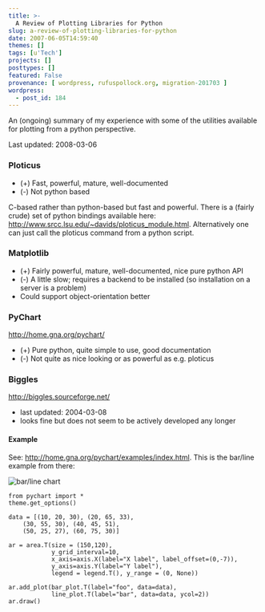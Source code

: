 ```yaml
---
title: >-
  A Review of Plotting Libraries for Python
slug: a-review-of-plotting-libraries-for-python
date: 2007-06-05T14:59:40
themes: []
tags: [u'Tech']
projects: []
posttypes: []
featured: False
provenance: [ wordpress, rufuspollock.org, migration-201703 ]
wordpress:
  - post_id: 184
---
```


An (ongoing) summary of my experience with some of the utilities available for plotting from a python perspective.

Last updated: 2008-03-06

### Ploticus

  * (+) Fast, powerful, mature, well-documented
  * (-) Not python based

C-based rather than python-based but fast and powerful. There is a (fairly crude) set of python bindings available here: <http://www.srcc.lsu.edu/~davids/ploticus_module.html>. Alternatively one can just call the ploticus command from a python script.

### Matplotlib

  * (+) Fairly powerful, mature, well-documented, nice pure python API
  * (-) A little slow; requires a backend to be installed (so installation on a server is a problem)
  * Could support object-orientation better

### PyChart

<http://home.gna.org/pychart/>
  
  * (+) Pure python, quite simple to use, good documentation
  * (-) Not quite as nice looking or as powerful as e.g. ploticus

### Biggles

<http://biggles.sourceforge.net/>

  * last updated: 2004-03-08
  * looks fine but does not seem to be actively developed any longer

#### Example

See: <http://home.gna.org/pychart/examples/index.html>. This is the bar/line example from there:

<img src="http://home.gna.org/pychart/examples/barline-small.png" alt="bar/line chart" />

    from pychart import *
    theme.get_options()

    data = [(10, 20, 30), (20, 65, 33),
        (30, 55, 30), (40, 45, 51),
        (50, 25, 27), (60, 75, 30)]

    ar = area.T(size = (150,120),
                y_grid_interval=10,
                x_axis=axis.X(label="X label", label_offset=(0,-7)),
                y_axis=axis.Y(label="Y label"),
                legend = legend.T(), y_range = (0, None))

    ar.add_plot(bar_plot.T(label="foo", data=data),
                line_plot.T(label="bar", data=data, ycol=2))
    ar.draw()


